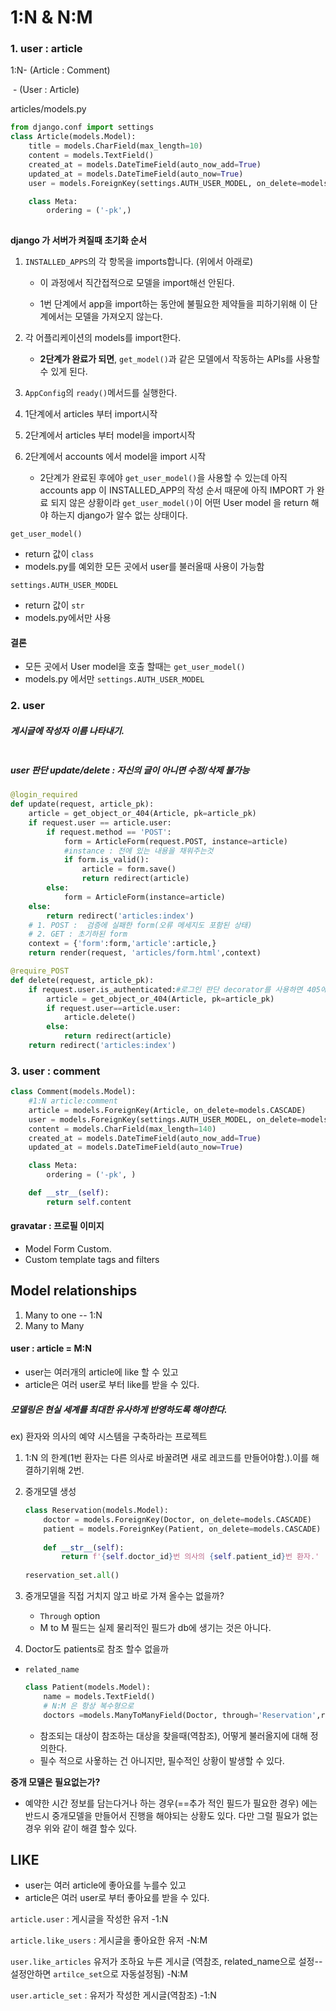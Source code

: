 # 1:N & N:M

### 1. user : article

1:N- (Article : Comment)

​	  - (User : Article)

articles/models.py

```python
from django.conf import settings
class Article(models.Model):
    title = models.CharField(max_length=10)
    content = models.TextField()
    created_at = models.DateTimeField(auto_now_add=True)
    updated_at = models.DateTimeField(auto_now=True)
    user = models.ForeignKey(settings.AUTH_USER_MODEL, on_delete=models.CASCADE)

    class Meta:
        ordering = ('-pk',)
    

```



**django 가 서버가 켜질때 초기화 순서**

1. `INSTALLED_APPS`의 각 항목을 imports합니다. (위에서 아래로)

   - 이 과정에서 직간접적으로 모델을 import해선 안된다. 

   - 1번 단계에서 app을 import하는 동안에 불필요한 제약들을 피하기위해 이 단계에서는 모델을 가져오지 않는다. 

2. 각 어플리케이션의 models를 import한다.

   - **2단계가 완료가 되면**, `get_model()`과 같은 모델에서 작동하는 APls를 사용할 수 있게 된다. 

3. `AppConfig`의 `ready()`메서드를 실행한다. 



1. 1단계에서 articles 부터 import시작
2. 2단계에서 articles 부터 model을 import시작
3. 2단계에서 accounts 에서 model을 import 시작
   - 2단계가 완료된 후에야 `get_user_model()`을 사용할 수 있는데 아직 accounts app 이 INSTALLED_APP의 작성 순서 때문에 아직 IMPORT 가 완료 되지 않은 상황이라 `get_user_model()`이 어떤 User model 을 return 해야 하는지 django가 알수 없는 상태이다. 

`get_user_model()`

- return 값이 `class`
- models.py를 예외한 모든 곳에서 user를 불러올때 사용이 가능함

`settings.AUTH_USER_MODEL`

- return 값이 `str`
- models.py에서만 사용

#### 결론

- 모든 곳에서 User model을 호출 할때는 `get_user_model()`
- models.py 에서만 `settings.AUTH_USER_MODEL`



### 2. user

##### 게시글에 작성자 이름 나타내기.

```python

```





##### user 판단 update/delete : 자신의 글이 아니면 수정/삭제 불가능

```python
@login_required
def update(request, article_pk):
    article = get_object_or_404(Article, pk=article_pk)
    if request.user == article.user:
        if request.method == 'POST':
            form = ArticleForm(request.POST, instance=article)
            #instance : 전에 있는 내용을 채워주는것
            if form.is_valid():
                article = form.save()
                return redirect(article)
        else:
            form = ArticleForm(instance=article)
    else:
        return redirect('articles:index')
    # 1. POST :  검증에 실패한 form(오류 메세지도 포함된 상태)
    # 2. GET : 초기하된 form 
    context = {'form':form,'article':article,}
    return render(request, 'articles/form.html',context)

@require_POST
def delete(request, article_pk):
    if request.user.is_authenticated:#로그인 판단 decorator를 사용하면 405에러가 발생
        article = get_object_or_404(Article, pk=article_pk)
        if request.user==article.user:
            article.delete()
        else:
            return redirect(article)
    return redirect('articles:index')
```



### 3. user : comment

```python
class Comment(models.Model):
    #1:N article:comment
    article = models.ForeignKey(Article, on_delete=models.CASCADE)
    user = models.ForeignKey(settings.AUTH_USER_MODEL, on_delete=models.CASCADE)
    content = models.CharField(max_length=140)
    created_at = models.DateTimeField(auto_now_add=True)
    updated_at = models.DateTimeField(auto_now=True)

    class Meta:
        ordering = ('-pk', )

    def __str__(self):
        return self.content 
```



#### gravatar : 프로필 이미지

- Model Form Custom.
- Custom template tags and filters



## Model relationships

1.  Many to one -- 1:N
2. Many to Many

#### user : article = M:N

- user는 여러개의 article에 like 할 수 있고
- article은 여러 user로 부터 like를 받을 수 있다. 

##### **모델링은 현실 세계를 최대한 유사하게 반영하도록 해야한다.**

ex) 환자와 의사의 예약 시스템을 구축하라는 프로젝트 

1. 1:N 의 한계(1번 환자는 다른 의사로 바꿀려면 새로 레코드를 만들어야함.).이를 해결하기위해 2번.

2. 중개모델 생성

   ```python
   class Reservation(models.Model):
       doctor = models.ForeignKey(Doctor, on_delete=models.CASCADE)
       patient = models.ForeignKey(Patient, on_delete=models.CASCADE)
       
       def __str__(self):
           return f'{self.doctor_id}번 의사의 {self.patient_id}번 환자.'
       
   reservation_set.all()
   ```

3. 중개모델을 직접 거치지 않고 바로 가져 올수는 없을까?

   - `Through` option
   - M to M 필드는 실제 물리적인 필드가 db에 생기는 것은 아니다. 

4. Doctor도  patients로 참조 할수 없을까 

- `related_name`

  ```python
  class Patient(models.Model):
      name = models.TextField()
      # N:M 은 항상 복수형으로
      doctors =models.ManyToManyField(Doctor, through='Reservation',related_name='patients')
  ```

  - 참조되는 대상이 참조하는 대상을 찾을때(역참조), 어떻게 불러올지에 대해 정의한다. 
  - 필수 적으로 사욯하는 건 아니지만, 필수적인 상황이 발생할 수 있다. 

**중개 모델은 필요없는가?**

- 예약한 시간 정보를 담는다거나 하는 경우(==추가 적인 필드가 필요한 경우) 에는 반드시 중개모델을 만들어서 진행을 해야되는 상황도 있다. 다만 그럴 필요가 없는 경우 위와 같이 해결 할수 있다.



## LIKE

- user는 여러 article에 좋아요를 누를수 있고
- article은 여러 user로 부터 좋아요를 받을 수 있다.



`article.user` : 게시글을 작성한 유저  -1:N

`article.like_users` : 게시글을 좋아요한 유저 -N:M

`user.like_articles` 유저가 조하요 누른 게시글 (역참조, related_name으로 설정--설정안하면 `artilce_set`으로 자동설정됨) -N:M

`user.article_set` : 유저가 작성한 게시글(역참조) -1:N